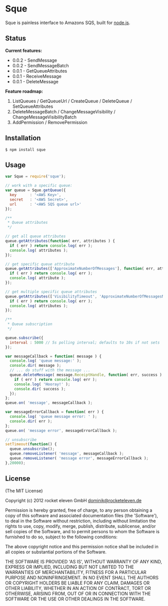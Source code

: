 # Sque

Sque is painless interface to Amazons SQS, built for [node.js](http://nodejs.org).

## Status

**Current features:**

- 0.0.2 - SendMessage
- 0.0.2 - SendMessageBatch
- 0.0.1 - GetQueueAttributes
- 0.0.1 - ReceiveMessage
- 0.0.1 - DeleteMessage

**Feature roadmap:**

1. ListQueues / GetQueueUrl / CreateQueue / DeleteQueue / SetQueueAttributes
2. DeleteMessageBatch / ChangeMessageVisibility / ChangeMessageVisibilityBatch
3. AddPermission / RemovePermission

## Installation

    $ npm install sque

## Usage

```js
var Sque = require('sque');

// work with a specific queue:
var queue = Sque.getQueue({
  key      : '<AWS Key>',
  secret   : '<AWS Secret>',
  url      : '<AWS SQS queue url>'
});

/**
 * Queue attributes
 */

// get all queue attributes
queue.getAttributes(function( err, attributes ) {
  if ( err ) return console.log( err );
  console.log( attributes );
});

// get specific queue attribute
queue.getAttributes(['ApproximateNumberOfMessages'], function( err, attribute ) {
  if ( err ) return console.log( err );
  console.log( attribute );
});

// get multiple specific queue attributes
queue.getAttributes(['VisibilityTimeout', 'ApproximateNumberOfMessagesNotVisible'], function( err, attributes ) {
  if ( err ) return console.log( err );
  console.log( attributes );
});

/**
 * Queue subscription
 */

queue.subscribe({
  interval : 5000 // 5s polling interval; defaults to 10s if not sets
});

var messageCallback = function( message ) {
  console.log( 'queue message:' );
  console.dir( message );
  // ... do stuff with the message ...
  queue.deleteMessage( message.ReceiptHandle, function( err, success ) {
    if ( err ) return console.log( err );
    console.log( 'Hooray!' );
    console.dir( success );
  });
};
queue.on( 'message', messageCallback );

var messageErrorCallback = function( err ) {
  console.log( 'queue message error: ' );
  console.dir( err );
};
queue.on( 'message error', messageErrorCallback );

// unsubscribe
setTimeout(function() {
  queue.unsubscribe();
  queue.removeListener( 'message', messageCallback );
  queue.removeListener( 'message error', messageErrorCallback );
},20000);
```

## License

(The MIT License)

Copyright (c) 2012 rocket eleven GmbH <dominik@rocketeleven.de>

Permission is hereby granted, free of charge, to any person obtaining a copy of this software and associated documentation files (the 'Software'), to deal in the Software without restriction, including without limitation the rights to use, copy, modify, merge, publish, distribute, sublicense, and/or sell copies of the Software, and to permit persons to whom the Software is furnished to do so, subject to the following conditions:

The above copyright notice and this permission notice shall be included in all copies or substantial portions of the Software.

THE SOFTWARE IS PROVIDED 'AS IS', WITHOUT WARRANTY OF ANY KIND, EXPRESS OR IMPLIED, INCLUDING BUT NOT LIMITED TO THE WARRANTIES OF MERCHANTABILITY, FITNESS FOR A PARTICULAR PURPOSE AND NONINFRINGEMENT. IN NO EVENT SHALL THE AUTHORS OR COPYRIGHT HOLDERS BE LIABLE FOR ANY CLAIM, DAMAGES OR OTHER LIABILITY, WHETHER IN AN ACTION OF CONTRACT, TORT OR OTHERWISE, ARISING FROM, OUT OF OR IN CONNECTION WITH THE SOFTWARE OR THE USE OR OTHER DEALINGS IN THE SOFTWARE.